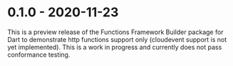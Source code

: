 # 0.1.0 - 2020-11-23

This is a preview release of the Functions Framework Builder package for Dart to
demonstrate http functions support only (cloudevent support is not yet
implemented). This is a work in progress and currently does not pass conformance
testing.